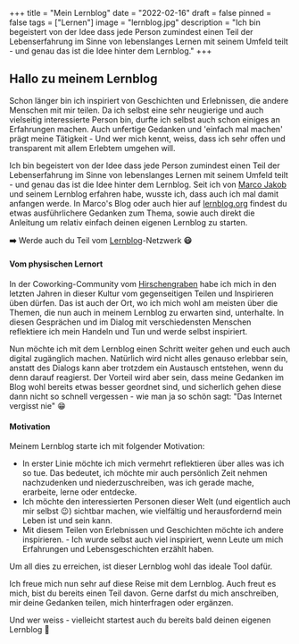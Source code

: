 +++
title = "Mein Lernblog"
date = "2022-02-16"
draft = false
pinned = false
tags = ["Lernen"]
image = "lernblog.jpg"
description = "Ich bin begeistert von der Idee dass jede Person zumindest einen Teil der Lebenserfahrung im Sinne von lebenslanges Lernen mit seinem Umfeld teilt - und genau das ist die Idee hinter dem Lernblog."
+++
## Hallo zu meinem Lernblog

Schon länger bin ich inspiriert von Geschichten und Erlebnissen, die andere Menschen mit mir teilen. Da ich selbst eine sehr neugierige und auch vielseitig interessierte Person bin, durfte ich selbst auch schon einiges an Erfahrungen machen. Auch unfertige Gedanken und 'einfach mal machen' prägt meine Tätigkeit - Und wer mich kennt, weiss, dass ich sehr offen und transparent mit allem Erlebtem umgehen will.

Ich bin begeistert von der Idee dass jede Person zumindest einen Teil der Lebenserfahrung im Sinne von lebenslanges Lernen mit seinem Umfeld teilt - und genau das ist die Idee hinter dem Lernblog. Seit ich von [Marco Jakob](https://www.marcojakob.blog/ueber/) und seinem Lernblog erfahren habe, wusste ich, dass auch ich mal damit anfangen werde. In Marco's Blog oder auch hier auf [lernblog.org](https://www.lernblog.org/) findest du etwas ausführlichere Gedanken zum Thema, sowie auch direkt die Anleitung um relativ einfach deinen eigenen Lernblog zu starten. 

**➡️** Werde auch du Teil vom [Lernblog](https://www.lernblog.org)-Netzwerk **😃**

#### Vom physischen Lernort

In der Coworking-Community vom [Hirschengraben](https://www.hirschengraben.org) habe ich mich in den letzten Jahren in dieser Kultur vom gegenseitigen Teilen und Inspirieren üben dürfen. Das ist auch der Ort, wo ich mich wohl am meisten über die Themen, die nun auch in meinem Lernblog zu erwarten sind, unterhalte. In diesen Gesprächen und im Dialog mit verschiedensten Menschen reflektiere ich mein Handeln und Tun und werde selbst inspiriert.

Nun möchte ich mit dem Lernblog einen Schritt weiter gehen und euch auch digital zugänglich machen. Natürlich wird nicht alles genauso erlebbar sein, anstatt des Dialogs kann aber trotzdem ein Austausch entstehen, wenn du denn darauf reagierst. Der Vorteil wird aber sein, dass meine Gedanken im Blog wohl bereits etwas besser geordnet sind, und sicherlich gehen diese dann nicht so schnell vergessen - wie man ja so schön sagt: "Das Internet vergisst nie" 😁

#### Motivation

Meinem Lernblog starte ich mit folgender Motivation:

* In erster Linie möchte ich mich vermehrt reflektieren über alles was ich so tue. Das bedeutet, ich möchte mir auch persönlich Zeit nehmen nachzudenken und niederzuschreiben, was ich gerade mache, erarbeite, lerne oder entdecke.
* Ich möchte den interessierten Personen dieser Welt (und eigentlich auch mir selbst 😉) sichtbar machen, wie vielfältig und herausfordernd mein Leben ist und sein kann.
* Mit diesem Teilen von Erlebnissen und Geschichten möchte ich andere inspirieren. - Ich wurde selbst auch viel inspiriert, wenn Leute um mich Erfahrungen und Lebensgeschichten erzählt haben.

Um all dies zu erreichen, ist dieser Lernblog wohl das ideale Tool dafür.

Ich freue mich nun sehr auf diese Reise mit dem Lernblog. Auch freut es mich, bist du bereits einen Teil davon. Gerne darfst du mich anschreiben, mir deine Gedanken teilen, mich hinterfragen oder ergänzen.

Und wer weiss - vielleicht startest auch du bereits bald deinen eigenen Lernblog 🥳